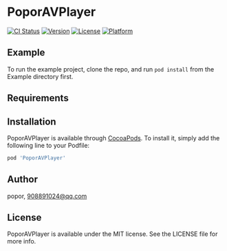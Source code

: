 # PoporAVPlayer

[![CI Status](https://img.shields.io/travis/popor/PoporAVPlayer.svg?style=flat)](https://travis-ci.org/popor/PoporAVPlayer)
[![Version](https://img.shields.io/cocoapods/v/PoporAVPlayer.svg?style=flat)](https://cocoapods.org/pods/PoporAVPlayer)
[![License](https://img.shields.io/cocoapods/l/PoporAVPlayer.svg?style=flat)](https://cocoapods.org/pods/PoporAVPlayer)
[![Platform](https://img.shields.io/cocoapods/p/PoporAVPlayer.svg?style=flat)](https://cocoapods.org/pods/PoporAVPlayer)

## Example

To run the example project, clone the repo, and run `pod install` from the Example directory first.

## Requirements

## Installation

PoporAVPlayer is available through [CocoaPods](https://cocoapods.org). To install
it, simply add the following line to your Podfile:

```ruby
pod 'PoporAVPlayer'
```

## Author

popor, 908891024@qq.com

## License

PoporAVPlayer is available under the MIT license. See the LICENSE file for more info.
